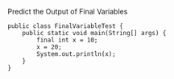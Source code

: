 Predict the Output of Final Variables

```jshelllanguage
public class FinalVariableTest {
    public static void main(String[] args) {
        final int x = 10;
        x = 20; 
        System.out.println(x);
    }
}
```
